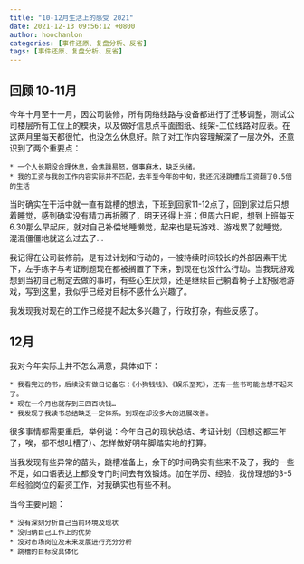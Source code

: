 ```yaml
---
title: "10-12月生活上的感受 2021"
date: 2021-12-13 09:56:12 +0800
author: hoochanlon
categories: [事件还原、复盘分析、反省]
tags: [事件还原、复盘分析、反省]
---
```

## 回顾 10-11月

今年十月至十一月，因公司装修，所有网络线路与设备都进行了迁移调整，测试公司楼层所有工位上的模块，以及做好信息点平面图纸、线架-工位线路对应表。在这两月里每天都很忙，也没怎么休息好。除了对工作内容理解深了一层次外，还意识到了两个重要点：

	* 一个人长期没合理休息，会焦躁易怒，做事麻木，缺乏头绪。
	* 我的工资与我的工作内容实际并不匹配，去年至今年的中旬，我还沉浸跳槽后工资翻了0.5倍的生活

  <!-- more -->

当时确实在干活中就一直有跳槽的想法，下班到回家11-12点了，回到家过后只想着睡觉，感到确实没有精力再折腾了，明天还得上班；但周六日呢，想到上班每天6.30那么早起床，就对自己补偿地睡懒觉，起来也是玩游戏、游戏累了就睡觉，混混僵僵地就这么过去了…

我记得在公司装修前，是有过计划和行动的，一被持续时间较长的外部因素干扰下，左手练字与考证刷题现在都被搁置了下来，到现在也没什么行动。当我玩游戏想到当初自己制定去做的事时，有些心生厌烦，还是继续自己躺着椅子上舒服地游戏，写到这里，我似乎已经对目标不感什么兴趣了。

 我发现我对现在的工作已经提不起太多兴趣了，行政打杂，有些反感了。

## 12月

我对今年实际上并不怎么满意，具体如下：

	* 我看完过的书，后续没有做日记备忘：《小狗钱钱》、《娱乐至死》，还有一些书可能也想不起来了。
	* 现在一个月也就存到三四百块钱…
	* 我发现了我读书总结缺乏一定体系，到现在却没多大的进展改善。

很多事情都需要重启，举例说：今年自己的现状总结、考证计划（回想这都三年了，唉，都不想吐槽了）、怎样做好明年脚踏实地的打算。

当我发现有些异常的苗头，跳槽准备上，余下的时间确实有些来不及了，我的一些不足，如口语表达上都没专门时间去有效锻炼。加在学历、经验，找份理想的3-5年经验岗位的薪资工作，对我确实也有些不利。

当今主要问题：

	* 没有深刻分析自己当前环境及现状
	* 没归纳自己工作上的优势
	* 没对市场岗位及未来发展进行充分分析
	* 跳槽的目标没具体化
